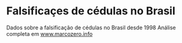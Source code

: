 # Falsificaçes de cédulas no Brasil
Dados sobre a falsificação de cédulas no Brasil desde 1998
Análise completa em www.marcozero.info
